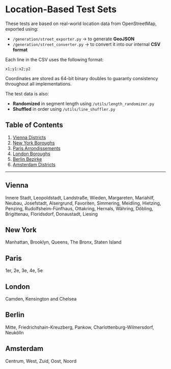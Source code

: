 # Location-Based Test Sets

These tests are based on real-world location data from OpenStreetMap, exported using:
- `/generation/street_exporter.py` → to generate **GeoJSON**
- `/generation/street_converter.py` → to convert it into our internal **CSV format**

Each line in the CSV uses the following format:
```
x1;y1:x2;y2
```
Coordinates are stored as 64-bit binary doubles to guaranty consistency throughout all implementations.

The test data is also:
- **Randomized** in segment length using `/utils/length_randomizer.py`
- **Shuffled** in order using `/utils/line_shuffler.py`

## Table of Contents
1. [Vienna Districts](#vienna-districts)
2. [New York Boroughs](#new-york-boroughs)
3. [Paris Arrondissements](#paris-arrondissements)
4. [London Boroughs](#london-boroughs)
5. [Berlin Bezirke](#berlin-bezirke)
6. [Amsterdam Districts](#amsterdam-districts)

---

## Vienna  
Innere Stadt, Leopoldstadt, Landstraße, Wieden, Margareten, Mariahilf, Neubau, Josefstadt, Alsergrund, Favoriten, Simmering, Meidling, Hietzing, Penzing, Rudolfsheim-Fünfhaus, Ottakring, Hernals, Währing, Döbling, Brigittenau, Floridsdorf, Donaustadt, Liesing

## New York  
Manhattan, Brooklyn, Queens, The Bronx, Staten Island

## Paris  
1er, 2e, 3e, 4e, 5e

## London  
Camden, Kensington and Chelsea

## Berlin  
Mitte, Friedrichshain-Kreuzberg, Pankow, Charlottenburg-Wilmersdorf, Neukölln

## Amsterdam  
Centrum, West, Zuid, Oost, Noord
